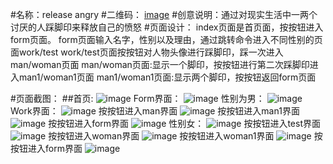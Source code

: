 ﻿#名称：release angry
#二维码：
[image](https://github.com/hzucyc/picture/blob/master/picture/%E5%B0%8F%E7%A8%8B%E5%BA%8F.png)
#创意说明：通过对现实生活中一两个讨厌的人踩脚印来释放自己的愤怒
#页面设计：
index页面是首页面，按按钮进入form页面。
form页面输入名字，性别以及理由，通过跳转命令进入不同性别的页面work/test
work/test页面按按钮对人物头像进行踩脚印，踩一次进入man/woman页面
man/woman页面:显示一个脚印，按按钮进行第二次踩脚印进入man1/woman1页面
man1/woman1页面:显示两个脚印，按按钮返回form页面

#页面截图：
##首页:
![image](https://github.com/hzucyc/picture/blob/master/picture/%E9%A6%96%E9%A1%B5.png)
Form界面：
![image](https://github.com/hzucyc/picture/blob/master/picture/form.png)
性别为男：
![image](https://github.com/hzucyc/picture/blob/master/picture/form%E7%94%B7.png)
Work界面：
![image](https://github.com/hzucyc/picture/blob/master/picture/work.png)
按按钮进入man界面
![image](https://github.com/hzucyc/picture/blob/master/picture/man.png)
按按钮进入man1界面
![image](https://github.com/hzucyc/picture/blob/master/picture/man1.png)
按按钮进入form界面
![image](https://github.com/hzucyc/picture/blob/master/picture/form.png)
性别女：
![image](https://github.com/hzucyc/picture/blob/master/picture/form%E5%A5%B3.png)
按按钮进入test界面
![image](https://github.com/hzucyc/picture/blob/master/picture/test.png)
按按钮进入woman界面
![image](https://github.com/hzucyc/picture/blob/master/picture/woman.png)
按按钮进入woman1界面
![image](https://github.com/hzucyc/picture/blob/master/picture/woman1.png)
按按钮进入form界面
![image](https://github.com/hzucyc/picture/blob/master/picture/form.png)
